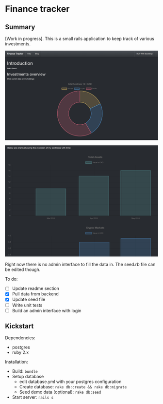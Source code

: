 # Finance tracker

## Summary

[Work in progress]. This is a small rails application to keep track of various investments.

![ScreenShot](/screenshots/main.png)


![ScreenShot](/screenshots/charts.png)

Right now there is no admin interface to fill the data in. The seed.rb file can be edited though.


To do:

* [ ] Update readme section
* [x] Pull data from backend
* [x] Update seed file
* [ ] Write unit tests
* [ ] Build an admin interface with login

## Kickstart

Dependencies:
* postgres
* ruby 2.x

Installation:
* Build: `bundle`
* Setup database
  * edit database.yml with your postgres configuration
  * Create database: `rake db:create && rake db:migrate`
  * Seed demo data (optional): `rake db:seed`
* Start server: `rails s`
